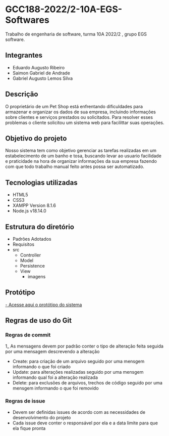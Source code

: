 # GCC188-2022/2-10A-EGS-Softwares
Trabalho de engenharia de software, turma 10A 2022/2 , grupo EGS software.

## Integrantes

- Eduardo Augusto Ribeiro
- Saimon Gabriel de Andrade
- Gabriel Augusto Lemos Silva

## Descrição
O proprietário de um Pet Shop está enfrentando dificuldades para armazenar e organizar os dados de sua empresa, incluindo informações sobre clientes e serviços prestados ou solicitados. Para resolver esses problemas o cliente solicitou um sistema web para facilittar suas operações.

## Objetivo do projeto 
Nosso sistema tem como objetivo gerenciar as tarefas realizadas em um estabelecimento de um banho e tosa, buscando levar ao usuario facilidade e praticidade na hora de organizar informações da sua empresa fazendo com que todo trabalho manual feito antes possa ser automatizado. 

## Tecnologias utilizadas

+ HTML5
+ CSS3
+ XAMPP Version 8.1.6 
+ Node.js v18.14.0

## Estrutura do diretório

- Padrões Adotados
- Requisitos
- src
  - Controller
  - Model
  - Persistence
  - View
      - imagens


## Protótipo
[- Acesse aqui o protótipo do sistema](https://www.figma.com/proto/QYF5VmrMbQfeN9mpzbljMX/Prot%C3%B3tipo-Pet-Shop?node-id=2%3A3&scaling=contain&page-id=0%3A1&starting-point-node-id=2%3A3&show-proto-sidebar=1)

## Regras de uso do Git

### Regras de commit

1_ As mensagens devem por padrão conter o tipo de alteração feita seguida por uma mensagem descrevendo a alteração
  - Create: para criação de um arquivo seguido por uma mensgem informando o que foi criado
  - Update: para alterações realizadas seguido por uma mensgem informando qual foi a alteração realizada
  - Delete: para exclusões de arquivos, trechos de código seguido por uma mensgem informando o que foi removido
  
### Regras de issue

- Devem ser definidas issues de acordo com as necessidades de desenvolvimento do projeto
- Cada issue deve conter o responsável por ela e a data limite para que ela fique pronta
